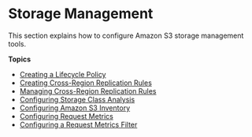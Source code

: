 # Storage Management<a name="storage-management"></a>

This section explains how to configure Amazon S3 storage management tools\.

**Topics**
+ [Creating a Lifecycle Policy](create-lifecycle.md)
+ [Creating Cross\-Region Replication Rules](enable-crr.md)
+ [Managing Cross\-Region Replication Rules](disable-crr.md)
+ [Configuring Storage Class Analysis](configure-analytics-storage-class.md)
+ [Configuring Amazon S3 Inventory](configure-inventory.md)
+ [Configuring Request Metrics](configure-metrics.md)
+ [Configuring a Request Metrics Filter](configure-metrics-filter.md)